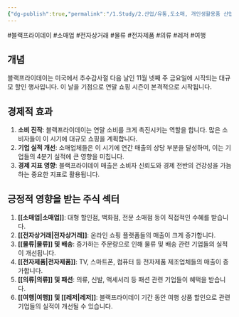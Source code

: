 ```yaml
---
{"dg-publish":true,"permalink":"/1.Study/2.산업/유통,도소매, 개인생활용품 산업/info_유통,도소매 산업/블랙프라이데이/","created":"2024-12-02T16:32:40.037+09:00","updated":"2025-06-03T20:07:20.889+09:00"}
---
```


#블랙프라이데이 #소매업 #전자상거래 #물류 #전자제품 #의류 #레저 #여행

## 개념

블랙프라이데이는 미국에서 추수감사절 다음 날인 11월 넷째 주 금요일에 시작되는 대규모 할인 행사입니다. 이 날을 기점으로 연말 쇼핑 시즌이 본격적으로 시작됩니다.

## 경제적 효과

1. **소비 진작**: 블랙프라이데이는 연말 소비를 크게 촉진시키는 역할을 합니다. 많은 소비자들이 이 시기에 대규모 쇼핑을 계획합니다.
2. **기업 실적 개선**: 소매업체들은 이 시기에 연간 매출의 상당 부분을 달성하며, 이는 기업들의 4분기 실적에 큰 영향을 미칩니다.
3. **경제 지표 영향**: 블랙프라이데이 매출은 소비자 신뢰도와 경제 전반의 건강성을 가늠하는 중요한 지표로 활용됩니다.

## 긍정적 영향을 받는 주식 섹터

1. **[[소매업\|소매업]]**: 대형 할인점, 백화점, 전문 소매점 등이 직접적인 수혜를 받습니다.
2. **[[전자상거래\|전자상거래]]**: 온라인 쇼핑 플랫폼들의 매출이 크게 증가합니다.
3. **[[물류\|물류]] 및 배송**: 증가하는 주문량으로 인해 물류 및 배송 관련 기업들의 실적이 개선됩니다.
4. **[[전자제품\|전자제품]]**: TV, 스마트폰, 컴퓨터 등 전자제품 제조업체들의 매출이 증가합니다.
5. **[[의류\|의류]] 및 패션**: 의류, 신발, 액세서리 등 패션 관련 기업들이 혜택을 받습니다.
6. **[[여행\|여행]] 및 [[레저\|레저]]**: 블랙프라이데이 기간 동안 여행 상품 할인으로 관련 기업들의 실적이 개선될 수 있습니다.